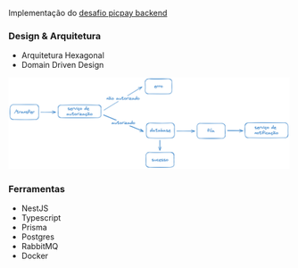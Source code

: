 Implementação do [desafio picpay backend](https://github.com/PicPay/picpay-desafio-backend)

### Design & Arquitetura
- Arquitetura Hexagonal
- Domain Driven Design

![alt text](.readme/fluxo.png "Title")


### Ferramentas
- NestJS
- Typescript
- Prisma
- Postgres
- RabbitMQ
- Docker